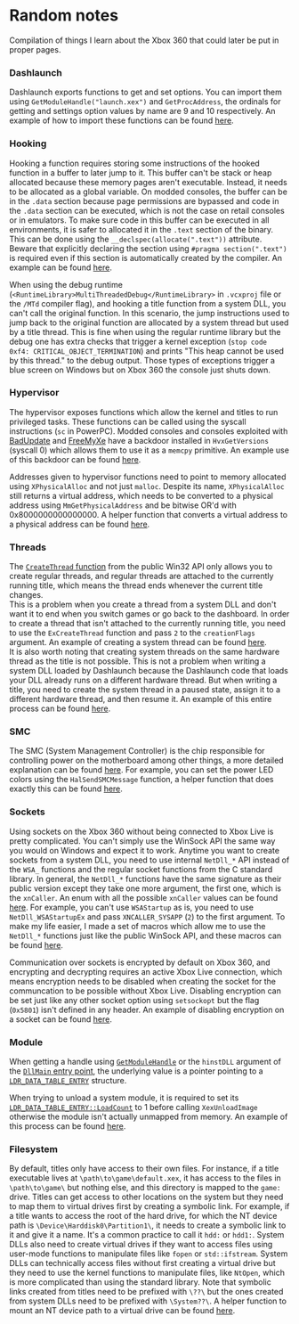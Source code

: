 # Random notes

Compilation of things I learn about the Xbox 360 that could later be put in proper pages.

### Dashlaunch

Dashlaunch exports functions to get and set options. You can import them using `GetModuleHandle("launch.xex")` and `GetProcAddress`, the ordinals for getting and settings option values by name are 9 and 10 respectively. An example of how to import these functions can be found [here](https://github.com/ClementDreptin/XexUtils/blob/master/src/DashLaunch.cpp).

### Hooking

Hooking a function requires storing some instructions of the hooked function in a buffer to later jump to it. This buffer can't be stack or heap allocated because these memory pages aren't executable. Instead, it needs to be allocated as a global variable. On modded consoles, the buffer can be in the `.data` section because page permissions are bypassed and code in the `.data` section can be executed, which is not the case on retail consoles or in emulators. To make sure code in this buffer can be executed in all environments, it is safer to allocated it in the `.text` section of the binary. This can be done using the `__declspec(allocate(".text"))` attribute. Beware that explicitly declaring the section using `#pragma section(".text")` is required even if this section is automatically created by the compiler. An example can be found [here](https://github.com/ClementDreptin/XexUtils/blob/ae8a8b832315678255c00d6a9b967a9136155503/src/Detour.cpp#L10-L15).

When using the debug runtime (`<RuntimeLibrary>MultiThreadedDebug</RuntimeLibrary>` in `.vcxproj` file or the `/MTd` compiler flag), and hooking a title function from a system DLL, you can't call the original function. In this scenario, the jump instructions used to jump back to the original function are allocated by a system thread but used by a title thread. This is fine when using the regular runtime library but the debug one has extra checks that trigger a kernel exception (`stop code 0xf4: CRITICAL_OBJECT_TERMINATION`) and prints "This heap cannot be used by this thread." to the debug output. Those types of exceptions trigger a blue screen on Windows but on Xbox 360 the console just shuts down.

### Hypervisor

The hypervisor exposes functions which allow the kernel and titles to run privileged tasks. These functions can be called using the syscall instructions (`sc` in PowerPC). Modded consoles and consoles exploited with [BadUpdate](https://github.com/grimdoomer/Xbox360BadUpdate) and [FreeMyXe](https://github.com/FreeMyXe/FreeMyXe) have a backdoor installed in `HvxGetVersions` (syscall 0) which allows them to use it as a `memcpy` primitive. An example use of this backdoor can be found [here](https://github.com/ClementDreptin/XexUtils/blob/ae8a8b832315678255c00d6a9b967a9136155503/src/Hypervisor.cpp#L48).

Addresses given to hypervisor functions need to point to memory allocated using `XPhysicalAlloc` and not just `malloc`. Despite its name, `XPhysicalAlloc` still returns a virtual address, which needs to be converted to a physical address using `MmGetPhysicalAddress` and be bitwise OR'd with 0x8000000000000000. A helper function that converts a virtual address to a physical address can be found [here](https://github.com/ClementDreptin/XexUtils/blob/ae8a8b832315678255c00d6a9b967a9136155503/src/Hypervisor.cpp#L14).

### Threads

The [`CreateThread` function](https://learn.microsoft.com/fr-fr/windows/win32/api/processthreadsapi/nf-processthreadsapi-createthread) from the public Win32 API only allows you to create regular threads, and regular threads are attached to the currently running title, which means the thread ends whenever the current title changes.<br>
This is a problem when you create a thread from a system DLL and don't want it to end when you switch games or go back to the dashboard. In order to create a thread that isn't attached to the currently running title, you need to use the `ExCreateThread` function and pass `2` to the `creationFlags` argument. An example of creating a system thread can be found [here](https://github.com/ClementDreptin/Hayzen/blob/2560f7a57434fa73c853fe1f7c87b69caccbd81f/src/Core/Plugin.cpp#L34).<br>
It is also worth noting that creating system threads on the same hardware thread as the title is not possible. This is not a problem when writing a system DLL loaded by Dashlaunch because the Dashlaunch code that loads your DLL already runs on a different hardware thread. But when writing a title, you need to create the system thread in a paused state, assign it to a different hardware thread, and then resume it. An example of this entire process can be found [here](https://github.com/ClementDreptin/X360PluginManager/blob/2e85a7c33b0b0364c1e8ad31348fab9622b606c7/src/main.cpp#L157-L165).

### SMC

The SMC (System Management Controller) is the chip responsible for controlling power on the motherboard among other things, a more detailed explanation can be found [here](https://free60.org/Hardware/Console/SMC/). For example, you can set the power LED colors using the `HalSendSMCMessage` function, a helper function that does exactly this can be found [here](https://github.com/ClementDreptin/XexUtils/blob/ae8a8b832315678255c00d6a9b967a9136155503/src/SMC.cpp#L22).

### Sockets

Using sockets on the Xbox 360 without being connected to Xbox Live is pretty complicated. You can't simply use the WinSock API the same way you would on Windows and expect it to work. Anytime you want to create sockets from a system DLL, you need to use internal `NetDll_*` API instead of the `WSA_` functions and the regular socket functions from the C standard library. In general, the `NetDll_*` functions have the same signature as their public version except they take one more argument, the first one, which is the `xnCaller`. An enum with all the possible `xnCaller` values can be found [here](https://github.com/ClementDreptin/XexUtils/blob/ae8a8b832315678255c00d6a9b967a9136155503/src/Kernel.h#L92). For example, you can't use `WSAStartup` as is, you need to use `NetDll_WSAStartupEx` and pass `XNCALLER_SYSAPP` (`2`) to the first argument. To make my life easier, I made a set of macros which allow me to use the `NetDll_*` functions just like the public WinSock API, and these macros can be found [here](https://github.com/ClementDreptin/XexUtils/blob/ae8a8b832315678255c00d6a9b967a9136155503/src/Socket.cpp#L6).

Communication over sockets is encrypted by default on Xbox 360, and encrypting and decrypting requires an active Xbox Live connection, which means encryption needs to be disabled when creating the socket for the communcation to be possible without Xbox Live. Disabling encryption can be set just like any other socket option using `setsockopt` but the flag (`0x5801`) isn't defined in any header. An example of disabling encryption on a socket can be found [here](https://github.com/ClementDreptin/XexUtils/blob/ae8a8b832315678255c00d6a9b967a9136155503/src/Socket.cpp#L71).

### Module

When getting a handle using [`GetModuleHandle`](https://learn.microsoft.com/en-us/windows/win32/api/libloaderapi/nf-libloaderapi-getmodulehandlea) or the `hinstDLL` argument of the [`DllMain` entry point](https://learn.microsoft.com/en-us/windows/win32/dlls/dllmain), the underlying value is a pointer pointing to a [`LDR_DATA_TABLE_ENTRY`](https://github.com/ClementDreptin/XexUtils/blob/ae8a8b832315678255c00d6a9b967a9136155503/src/Kernel.h#L19) structure.

When trying to unload a system module, it is required to set its [`LDR_DATA_TABLE_ENTRY::LoadCount`](https://github.com/ClementDreptin/XexUtils/blob/ae8a8b832315678255c00d6a9b967a9136155503/src/Kernel.h#L32) to 1 before calling `XexUnloadImage` otherwise the module isn't actually unmapped from memory. An example of this process can be found [here](https://github.com/ClementDreptin/X360PluginManager/blob/2e85a7c33b0b0364c1e8ad31348fab9622b606c7/src/main.cpp#L88).

### Filesystem

By default, titles only have access to their own files. For instance, if a title executable lives at `\path\to\game\default.xex`, it has access to the files in `\path\to\game\` but nothing else, and this directory is mapped to the `game:` drive. Titles can get access to other locations on the system but they need to map them to virtual drives first by creating a symbolic link. For example, if a title wants to access the root of the hard drive, for which the NT device path is `\Device\Harddisk0\Partition1\`, it needs to create a symbolic link to it and give it a name. It's a common practice to call it `hdd:` or `hdd1:`. System DLLs also need to create virtual drives if they want to access files using user-mode functions to manipulate files like `fopen` or `std::ifstream`. System DLLs can technically access files without first creating a virtual drive but they need to use the kernel functions to manipulate files, like `NtOpen`, which is more complicated than using the standard library. Note that symbolic links created from titles need to be prefixed with `\??\` but the ones created from system DLLs need to be prefixed with `\System??\`. A helper function to mount an NT device path to a virtual drive can be found [here](https://github.com/ClementDreptin/XexUtils/blob/981df939390f34d8b14568858bb2f03bd3dc7701/src/Xam_.cpp#L121).
